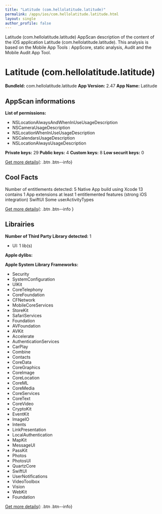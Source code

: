 ```yaml
---
title: "Latitude (com.hellolatitude.latitude)"
permalink: /apps/ios/com.hellolatitude.latitude.html
layout: single
author_profile: false
---
```

Latitude (com.hellolatitude.latitude) AppScan description of the content of the iOS application Latitude (com.hellolatitude.latitude). This analysis is based on the Mobile App Tools : AppScore, static analysis, Audit and the Mobile Audit App Tool.

# Latitude (com.hellolatitude.latitude)

**BundleId:** com.hellolatitude.latitude
**App Version:** 2.47
**App Name:** Latitude


## AppScan informations 

**List of permissions:** 
- NSLocationAlwaysAndWhenInUseUsageDescription
- NSCameraUsageDescription
- NSLocationWhenInUseUsageDescription
- NSCalendarsUsageDescription
- NSLocationAlwaysUsageDescription
  
  
**Private keys:** 29
**Public keys:** 4
**Custom keys:** 8
**Low securit keys:** 0
  
[Get more details](/pricing.html){: .btn .btn--info}

## Cool Facts

Number of entitlements detected: 5
Native App
build using Xcode 13
contains 1 App extensions
at least 1 entitlemented features (strong iOS integration)
SwiftUI
Some userActivityTypes
  
[Get more details](/pricing.html){: .btn .btn--info }

## Librairies 
**Number of Third Party Library detected:** 1
- UI: 1 lib(s)


**Apple dylibs:**


**Apple System Library Frameworks:**
- Security
- SystemConfiguration
- UIKit
- CoreTelephony
- CoreFoundation
- CFNetwork
- MobileCoreServices
- StoreKit
- SafariServices
- Foundation
- AVFoundation
- AVKit
- Accelerate
- AuthenticationServices
- CarPlay
- Combine
- Contacts
- CoreData
- CoreGraphics
- CoreImage
- CoreLocation
- CoreML
- CoreMedia
- CoreServices
- CoreText
- CoreVideo
- CryptoKit
- EventKit
- ImageIO
- Intents
- LinkPresentation
- LocalAuthentication
- MapKit
- MessageUI
- PassKit
- Photos
- PhotosUI
- QuartzCore
- SwiftUI
- UserNotifications
- VideoToolbox
- Vision
- WebKit
- Foundation


  
[Get more details](/pricing.html){: .btn .btn--info}

